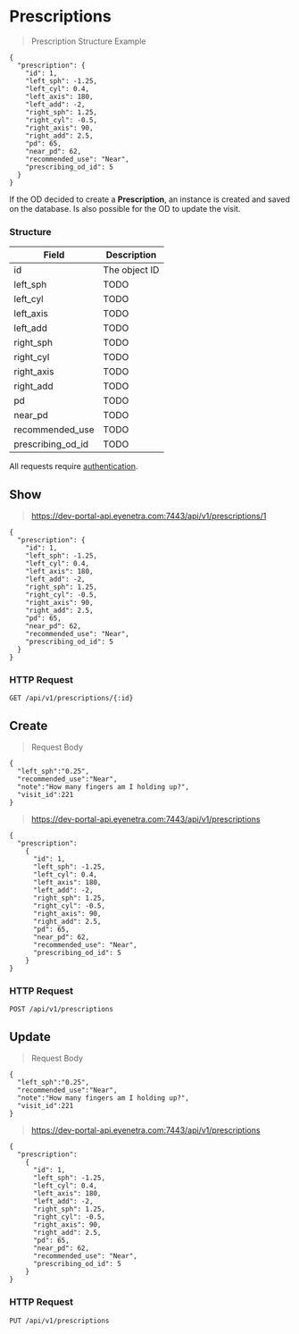 # Prescriptions

> Prescription Structure Example

````
{
  "prescription": {
    "id": 1,
    "left_sph": -1.25,
    "left_cyl": 0.4,
    "left_axis": 180,
    "left_add": -2,
    "right_sph": 1.25,
    "right_cyl": -0.5,
    "right_axis": 90,
    "right_add": 2.5,
    "pd": 65,
    "near_pd": 62,
    "recommended_use": "Near",
    "prescribing_od_id": 5
  }
}
````

If the OD decided to create a **Prescription**, an instance is created and saved on the database. Is also possible for the OD to update the visit.

### Structure

Field             | Description
----------------- | -------------------------------------------------------------------------------
id                | The object ID
left_sph          |  TODO
left_cyl          | TODO
left_axis         | TODO
left_add          | TODO
right_sph         | TODO
right_cyl         | TODO
right_axis        | TODO
right_add         | TODO
pd                | TODO
near_pd           | TODO
recommended_use   | TODO
prescribing_od_id | TODO

<aside class="warn">
All requests require <a href="#basic-authentication">authentication</a>.
</aside>

## Show

> https://dev-portal-api.eyenetra.com:7443/api/v1/prescriptions/1

````
{
  "prescription": {
    "id": 1,
    "left_sph": -1.25,
    "left_cyl": 0.4,
    "left_axis": 180,
    "left_add": -2,
    "right_sph": 1.25,
    "right_cyl": -0.5,
    "right_axis": 90,
    "right_add": 2.5,
    "pd": 65,
    "near_pd": 62,
    "recommended_use": "Near",
    "prescribing_od_id": 5
  }
}
````

### HTTP Request

`GET /api/v1/prescriptions/{:id}`

## Create

> Request Body

````
{
  "left_sph":"0.25",
  "recommended_use":"Near",
  "note":"How many fingers am I holding up?",
  "visit_id":221
}
````

> https://dev-portal-api.eyenetra.com:7443/api/v1/prescriptions

````
{
  "prescription":    
    {
      "id": 1,
      "left_sph": -1.25,
      "left_cyl": 0.4,
      "left_axis": 180,
      "left_add": -2,
      "right_sph": 1.25,
      "right_cyl": -0.5,
      "right_axis": 90,
      "right_add": 2.5,
      "pd": 65,
      "near_pd": 62,
      "recommended_use": "Near",
      "prescribing_od_id": 5
    }
}
````

### HTTP Request

`POST /api/v1/prescriptions`

## Update

> Request Body

````
{
  "left_sph":"0.25",
  "recommended_use":"Near",
  "note":"How many fingers am I holding up?",
  "visit_id":221
}
````

> https://dev-portal-api.eyenetra.com:7443/api/v1/prescriptions

````
{
  "prescription":    
    {
      "id": 1,
      "left_sph": -1.25,
      "left_cyl": 0.4,
      "left_axis": 180,
      "left_add": -2,
      "right_sph": 1.25,
      "right_cyl": -0.5,
      "right_axis": 90,
      "right_add": 2.5,
      "pd": 65,
      "near_pd": 62,
      "recommended_use": "Near",
      "prescribing_od_id": 5
    }
}
````

### HTTP Request

`PUT /api/v1/prescriptions`

